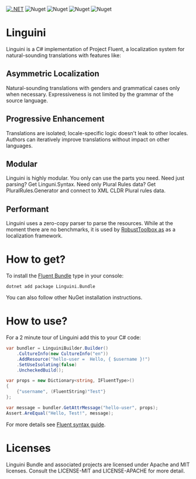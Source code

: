 [![.NET](https://github.com/Ygg01/Linguini/actions/workflows/dotnet.yml/badge.svg?branch=master)](https://github.com/Ygg01/Linguini/actions/workflows/dotnet.yml)
![Nuget](https://img.shields.io/nuget/v/Linguini.Bundle?label=Linguini.Bundle)
![Nuget](https://img.shields.io/nuget/v/Linguini.Shared?label=Linguini.Shared)
![Nuget](https://img.shields.io/nuget/v/Linguini.Syntax?label=Linguini.Syntax)
![Nuget](https://img.shields.io/nuget/v/PluralRules.Generator?label=%20PluralRules.Generator)

# Linguini
Linguini is a C# implementation of Project Fluent, a localization system for natural-sounding translations with features like:

## Asymmetric Localization
Natural-sounding translations with genders and grammatical cases only when necessary. Expressiveness is not limited by the grammar of the source language.

## Progressive Enhancement
Translations are isolated; locale-specific logic doesn't leak to other locales. Authors can iteratively improve translations without impact on other languages.

## Modular
Linguini is highly modular. You only can use the parts you need.
Need just parsing? Get Linguni.Syntax.
Need only Plural Rules data? Get PluralRules.Generator and connect to XML CLDR Plural rules data.

## Performant
Linguini uses a zero-copy parser to parse the resources. While at the moment there are no benchmarks,
it is used by [RobustToolbox as](https://github.com/space-wizards/RobustToolbox) as a localization framework.

# How to get?

To install the [Fluent Bundle](https://www.nuget.org/packages/Linguini.Bundle/) type in your console:

```dotnet add package Linguini.Bundle```

You can also follow other NuGet installation instructions.

# How to use?

For a 2 minute tour of Linguini add this to your C# code:
```csharp
var bundler = LinguiniBuilder.Builder()
    .CultureInfo(new CultureInfo("en"))
    .AddResource("hello-user =  Hello, { $username }!")
    .SetUseIsolating(false)
    .UncheckedBuild();

var props = new Dictionary<string, IFluentType>()
{
    {"username", (FluentString)"Test"}
};

var message = bundler.GetAttrMessage("hello-user", props);
Assert.AreEqual("Hello, Test!", message);
```

For more details see [Fluent syntax guide](https://projectfluent.org/fluent/guide/).

# Licenses

Linguini Bundle and associated projects are licensed under Apache and MIT licenses. Consult the LICENSE-MIT and LICENSE-APACHE for more detail.